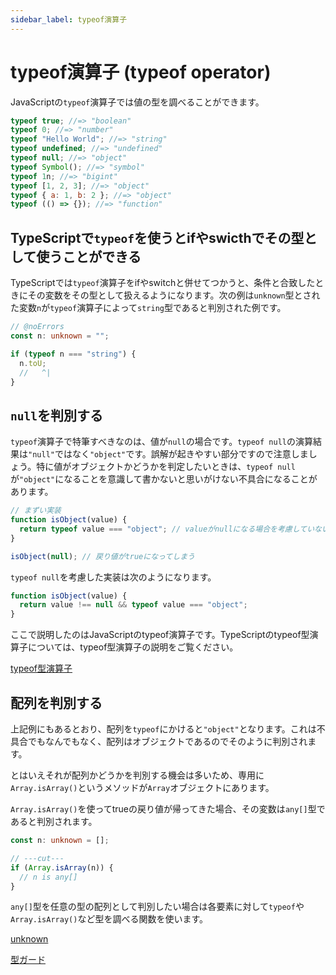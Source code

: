 ```yaml
---
sidebar_label: typeof演算子
---
```


# typeof演算子 (typeof operator)

JavaScriptの`typeof`演算子では値の型を調べることができます。

```js twoslash
typeof true; //=> "boolean"
typeof 0; //=> "number"
typeof "Hello World"; //=> "string"
typeof undefined; //=> "undefined"
typeof null; //=> "object"
typeof Symbol(); //=> "symbol"
typeof 1n; //=> "bigint"
typeof [1, 2, 3]; //=> "object"
typeof { a: 1, b: 2 }; //=> "object"
typeof (() => {}); //=> "function"
```

## TypeScriptで`typeof`を使うとifやswicthでその型として使うことができる

TypeScriptでは`typeof`演算子をifやswitchと併せてつかうと、条件と合致したときにその変数をその型として扱えるようになります。次の例は`unknown`型とされた変数`n`が`typeof`演算子によって`string`型であると判別された例です。

```ts twoslash
// @noErrors
const n: unknown = "";

if (typeof n === "string") {
  n.toU;
  //   ^|
}
```

## `null`を判別する

`typeof`演算子で特筆すべきなのは、値が`null`の場合です。`typeof null`の演算結果は`"null"`ではなく`"object"`です。誤解が起きやすい部分ですので注意しましょう。特に値がオブジェクトかどうかを判定したいときは、`typeof null`が`"object"`になることを意識して書かないと思いがけない不具合になることがあります。

```js twoslash
// まずい実装
function isObject(value) {
  return typeof value === "object"; // valueがnullになる場合を考慮していない
}

isObject(null); // 戻り値がtrueになってしまう
```

`typeof null`を考慮した実装は次のようになります。

```js twoslash
function isObject(value) {
  return value !== null && typeof value === "object";
}
```

ここで説明したのはJavaScriptのtypeof演算子です。TypeScriptのtypeof型演算子については、typeof型演算子の説明をご覧ください。

[typeof型演算子](../type-reuse/typeof-type-operator.md)

## 配列を判別する

上記例にもあるとおり、配列を`typeof`にかけると`"object"`となります。これは不具合でもなんでもなく、配列はオブジェクトであるのでそのように判別されます。

とはいえそれが配列かどうかを判別する機会は多いため、専用に`Array.isArray()`というメソッドが`Array`オブジェクトにあります。

`Array.isArray()`を使ってtrueの戻り値が帰ってきた場合、その変数は`any[]`型であると判別されます。

```ts twoslash
const n: unknown = [];

// ---cut---
if (Array.isArray(n)) {
  // n is any[]
}
```

`any[]`型を任意の型の配列として判別したい場合は各要素に対して`typeof`や`Array.isArray()`など型を調べる関数を使います。

[unknown](../statements/unknown.md)

[型ガード](../functions/type-guard-functions.md)
